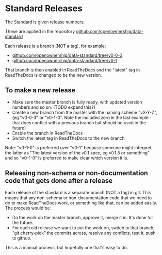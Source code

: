 # Standard Releases

The Standard is given release numbers.

These are applied in the repository [github.com/openownership/data-standard](https://github.com/openownership/data-standard)

Each release is a branch (NOT a tag), for example:

  *  [github.com/openownership/data-standard/tree/v0-0-3](https://github.com/openownership/data-standard/tree/v0-0-3)
  *  [github.com/openownership/data-standard/tree/v0-1](https://github.com/openownership/data-standard/tree/v0-1)

That branch is then enabled in ReadTheDocs and the "latest" tag in ReadTheDocs is changed to be the new version.

## To make a new release

* Make sure the master branch is fully ready, with updated version numbers and so on. (TODO expand this?)
* Create a new branch from the master with the naming scheme "vX-Y-Z", (eg "v0-0-3" or "v0-1-0". Note the included zero in the last example - that does conflict with a previous branch but should be used in the future)
* Enable the branch in ReadTheDocs
* Switch the latest tag in ReadTheDocs to the new branch

Note: "v0-1-0" is preferred over "v0-1" because someone might interpret the latter as "The latest version of the v0.1 spec, eg v0.1.5 or something" and so "v0-1-0" is preferred to make clear which version it is.

## Releasing non-schema or non-documentation code that gets done after a release

Each release of the standard is a separate branch (NOT a tag) in git. This means that any non-schema or non-documentation code that we need to do to make ReadTheDocs work, or something like that, can be added easily. The process would be:

  *  Do the work on the master branch, approve it, merge it in. It's done for the future.
  *  For each old release we want to put the work on, switch to that branch, "git cherry-pick" the commits across, resolve any conflicts, test it, push to github.

This is a manual process, but hopefully one that's easy to do.

